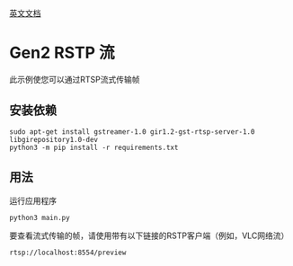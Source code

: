 [英文文档](README.md)

# Gen2 RSTP 流

此示例使您可以通过RTSP流式传输帧

## 安装依赖

```
sudo apt-get install gstreamer-1.0 gir1.2-gst-rtsp-server-1.0 libgirepository1.0-dev
python3 -m pip install -r requirements.txt
```

## 用法

运行应用程序

```
python3 main.py
```

要查看流式传输的帧，请使用带有以下链接的RSTP客户端（例如，VLC网络流）

```
rtsp://localhost:8554/preview
```

